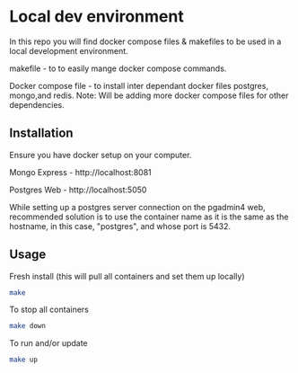# Local dev environment

In this repo you will find docker compose files & makefiles to be used in a local development environment.

makefile - to to easily mange docker compose commands.

Docker compose file - to install inter dependant docker files postgres, mongo,and redis. 
Note: Will be adding more docker compose files for other dependencies.

## Installation

Ensure you have docker setup on your computer.

Mongo Express - http://localhost:8081

Postgres Web - http://localhost:5050

While setting up a postgres server connection on the pgadmin4 web, recommended solution is to use the container name as it is the same as the hostname, in this case, "postgres", and whose port is 5432.

## Usage

Fresh install (this will pull all containers and set them up locally)
```bash
make
```

To stop all containers
```bash
make down
```

To run and/or update

```bash
make up
```

